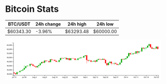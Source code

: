 # Bitcoin Stats

BTC/USDT|24h change|24h high|24h low|
|---|---|---|---|
|$60343.30|-3.96%|$63293.48|$60000.00|

<img src="./chart.svg">
